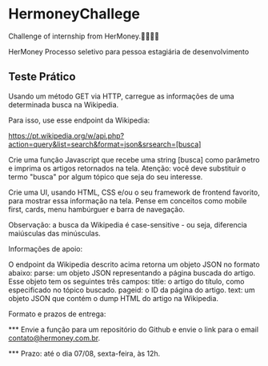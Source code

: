 # HermoneyChallege
Challenge of internship from HerMoney.👩🏽‍🦳🎈


HerMoney
Processo seletivo para pessoa estagiária de desenvolvimento


## Teste Prático


Usando um método GET via HTTP, carregue as informações de uma determinada busca na Wikipedia.

Para isso, use esse endpoint da Wikipedia: 

https://pt.wikipedia.org/w/api.php?action=query&list=search&format=json&srsearch=[busca]

Crie uma função Javascript que recebe uma string [busca] como parâmetro e imprima os artigos retornados na tela. Atenção: você deve substituir o termo "busca" por algum tópico que seja do seu interesse.

Crie uma UI, usando HTML, CSS e/ou o seu framework de frontend favorito, para mostrar essa informação na tela. Pense em conceitos como mobile first, cards, menu hambúrguer e barra de navegação.

Observação: a busca da Wikipedia é case-sensitive - ou seja, diferencia maiúsculas das minúsculas.

Informações de apoio:

O endpoint da Wikipedia descrito acima retorna um objeto JSON no formato abaixo:
parse: um objeto JSON representando a página buscada do artigo. Esse objeto tem os seguintes três campos:
title: o artigo do título, como especificado no tópico buscado.
pageid: o ID da página do artigo.
text: um objeto JSON que contém o dump HTML do artigo na Wikipedia.


Formato e prazos de entrega:

*** Envie a função para um repositório do Github e envie o link para o email contato@hermoney.com.br.

*** Prazo: até o dia 07/08, sexta-feira, às 12h.


